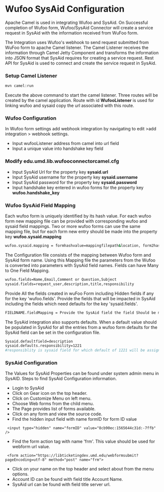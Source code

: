 # Wufoo SysAid Configuration

Apache Camel is used in integrating Wufoo and SysAid. On Successful completion of Wufoo form, Wufoo/SysAid Connector will create a service request in SysAid with the information received from WuFoo form.

The Integration uses Wufoo's webhook to send request submitted from WuFoo form to apache Camel listener. The Camel Listener receives the information through Camel Jetty Component and transforms the information into JSON format that SysAid requires for creating a service request. Rest API for SysAid is used to connect and create the service request in SysAid.

### Setup Camel Listener
```sh
mvn camel:run
```
Execute the above command to start the camel listener. Three routes will be created by the camel application. Route with id **WufooListener** is used for linking wufoo and sysaid copy the url associated with this route.

### Wufoo Configuration

In Wufoo form settings add webhook integration by navigating to edit >add integration > webhook settings.
* Input wufooListener address from camel into url field
* Input a unique value into handshake key field

### Modify edu.umd.lib.wufooconnectorcamel.cfg

* Input SysAid Url for the property key **sysaid.url**
* Input SysAid username for the property key **sysaid.username**
* Input SysAid password for the property key **sysaid.password**
* Input handshake key entered in wufoo forms for the property key **wufoo.handshake_key**

### Wufoo SysAid Field Mapping

Each wufoo form is uniquely identified by its hash value. For each wufoo form new mapping file can be provided with corresponding wufoo and sysaid field mappings. Two or more wufoo forms can use the same mapping file, but for each form new entry should be made into the property key **wufoo.sysaid.mapping**

```sh
wufoo.sysaid.mapping = formhashvalue=mappingfilepath&location, form2hashvalue=mappingfilepath&location
```
The Configuration file consists of the mapping between Wufoo form and SysAid form name. Using this Mapping file the parameters from the Wufoo is converted into parameters with SysAid field names. Fields can have Many to One Field Mapping.
```sh
wufoo.fields=Name,Email,Comment or Question,Subject  
sysaid.fields=request_user,description,title,responsibility
```
Provide All the fields created in wuFoo Form including Hidden fields if any for the key 'wufoo.fields'. Provide the fields that will be impacted in SysAid including the fields which need defaults for the key 'sysaid.fields'.
```sh
FIELDNAME.fieldMapping = Provide the SysAid field the field Should be mapped
```
The SysAid integration also supports defaults.
When a default value should be populated in SysAid for all the entries from a wufoo form defaults for the SysAid field can be set in the configuration file.
```sh
Sysaid.defaultfield=description
sysaid.defaults.responsibility=1221
#responsiblity is sysaid field for which default of 1221 will be assigned.
```

### SysAid Configuration 
The Values for SysAid Properties can be found under system admin menu in SysAID.
Steps to find SysAid Configuration information.

* Login to SysAid
* Click on Gear icon on the top header.
* Click on Customize Menu on left menu.
* Choose Web forms from the child menu.
* The Page provides list of forms available. 
* Click on any form and view the source code.
* Find the hidden input field with name formID for form ID value
```
 <input type="hidden" name="formID" value="8cb90ec:1565644c31d:-7ffb" />

```
* Find the form action tag with name 'frm'. This value should be used for webform url value.
```
 <form action="https://libticketingdev.umd.edu/webformsubmit?pageEncoding=utf-8" method="post" name="frm">

```
* Click on your name on the top header and select about from the menu options.
* Account ID can be found with field title Account Name.
* SysAid url can be found with field title server url.
